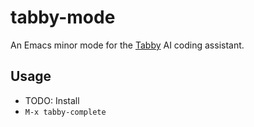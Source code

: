 # tabby-mode

An Emacs minor mode for the [Tabby](https://tabby.tabbyml.com) AI coding assistant.

## Usage

- TODO: Install
- `M-x tabby-complete`
